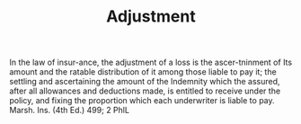 ---
title: Adjustment
letter: A
permalink: "/definitions/adjustment.html"
body: In the law of insur-ance, the adjustment of a loss is the ascer-tninment of
  Its amount and the ratable distribution of it among those liable to pay it; the
  settling and ascertaining the amount of the Indemnity which the assured, after all
  allowances and deductions made, is entitled to receive under the policy, and fixing
  the proportion which each underwriter is liable to pay. Marsh. Ins. (4th Ed.) 499;
  2 PhlL
published_at: '2018-07-07'
layout: post
---